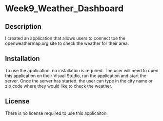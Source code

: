 # Week9_Weather_Dashboard
  
## Description
I created an application that allows users to connect toe the openweathermap.org site to check the weather for their area. 

## Installation
To use the application, no installation is required. 
The user will need to open this application on their Visual Studio, run the application and start the server.
Once the server has started, the user can type in the city name or zip code where they would like to check the weather.

## License
There is no license required to use this applicaiton.

